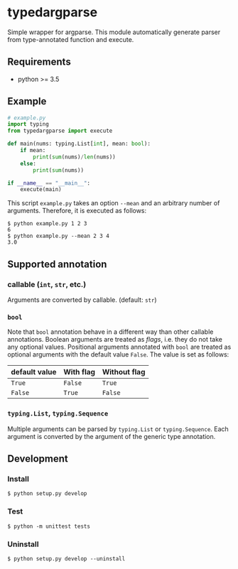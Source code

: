 # typedargparse

Simple wrapper for argparse.
This module automatically generate parser from type-annotated function and execute.

## Requirements

* python >= 3.5

## Example

```python
# example.py
import typing
from typedargparse import execute

def main(nums: typing.List[int], mean: bool):
    if mean:
        print(sum(nums)/len(nums))
    else:
        print(sum(nums))

if __name__ == "__main__":
    execute(main)
```

This script `example.py` takes an option `--mean` and an arbitrary number of arguments.
Therefore, it is executed as follows:

```
$ python example.py 1 2 3
6
$ python example.py --mean 2 3 4
3.0
```

## Supported annotation

### callable (`int`, `str`, etc.)

Arguments are converted by callable. (default: `str`)

### `bool`

Note that `bool` annotation behave in a different way than other callable annotations.
Boolean arguments are treated as *flags*, i.e. they do not take any optional values.
Positional arguments annotated with `bool` are treated as
optional arguments with the default value `False`.
The value is set as follows:

|default value| With flag | Without flag |
|-------------|---------- |--------------|
| `True`      | `False`   | `True`       |
| `False`     | `True`    | `False`      |

### `typing.List`, `typing.Sequence`

Multiple arguments can be parsed by `typing.List` or `typing.Sequence`.
Each argument is converted by the argument of the generic type annotation.


## Development

### Install

```
$ python setup.py develop
```

### Test

```
$ python -m unittest tests
```

### Uninstall

```
$ python setup.py develop --uninstall
```
